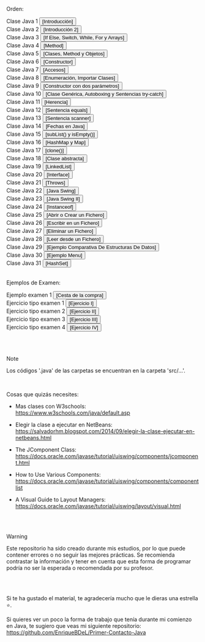 Orden:

<div align="left">
  Clase Java 1 
  <a href="https://github.com/EnriqueBDeL/Clases-Java/blob/main/Clase%20Java%201.java" target="_blank">
    <button>[Introducción]</button>
  </a>
  <br>
  Clase Java 2 
  <a href="https://github.com/EnriqueBDeL/Clases-Java/blob/main/Clase%20Java%202.java" target="_blank">
    <button>[Introducción 2]</button>
  </a>
  <br>
  Clase Java 3 
  <a href="https://github.com/EnriqueBDeL/Clases-Java/blob/main/Clase%20Java%203.java" target="_blank">
    <button>[If Else, Switch, While, For y Arrays]</button>
  </a>
  <br>
  Clase Java 4 
  <a href="https://github.com/EnriqueBDeL/Clases-Java/blob/main/Clase%20Java%204.java" target="_blank">
    <button>[Method]</button>
  </a>
  <br>
  Clase Java 5 
  <a href="https://github.com/EnriqueBDeL/Clases-Java/blob/main/Clase%20Java%205.java" target="_blank">
    <button>[Clases, Method y Objetos]</button>
  </a>
  <br>
  Clase Java 6 
  <a href="https://github.com/EnriqueBDeL/Clases-Java/blob/main/Clase%20Java%206.java" target="_blank">
    <button>[Constructor]</button>
  </a>
  <br>
  Clase Java 7 
  <a href="https://github.com/EnriqueBDeL/Clases-Java/blob/main/Clase%20Java%207/src/clase/java/pkg7/PorDefecto.java" target="_blank">
    <button>[Accesos]</button>
  </a>
  <br>
  Clase Java 8 
  <a href="https://github.com/EnriqueBDeL/Clases-Java/blob/main/Clase%20Java%208/src/clase/java/pkg8/ClaseJava8.java" target="_blank">
    <button>[Enumeración, Importar Clases]</button>
  </a>
  <br>
  Clase Java 9 
  <a href="https://github.com/EnriqueBDeL/Clases-Java/blob/main/Clase%20Java%209.java" target="_blank">
    <button>[Constructor con dos parámetros]</button>
  </a>
  <br>
  Clase Java 10 
  <a href="https://github.com/EnriqueBDeL/Clases-Java/blob/main/Clase%20Java%2010.java" target="_blank">
    <button>[Clase Genérica, Autoboxing y Sentencias try-catch]</button>
  </a>
  <br>
  Clase Java 11 
  <a href="https://github.com/EnriqueBDeL/Clases-Java/tree/main/Clase%20Java%2011" target="_blank">
    <button>[Herencia]</button>
  </a>
  <br>
  Clase Java 12 
  <a href="https://github.com/EnriqueBDeL/Clases-Java/blob/main/Clase%20Java%2012.java" target="_blank">
    <button>[Sentencia equals]</button>
  </a>
  <br>
  Clase Java 13 
  <a href="https://github.com/EnriqueBDeL/Clases-Java/blob/main/Clase%20Java%2013.java" target="_blank">
    <button>[Sentencia scanner]</button>
  </a>
  <br>
  Clase Java 14 
  <a href="https://github.com/EnriqueBDeL/Clases-Java/blob/main/Clase%20Java%2014.java" target="_blank">
    <button>[Fechas en Java]</button>
  </a>
  <br>
  Clase Java 15 
  <a href="https://github.com/EnriqueBDeL/Clases-Java/blob/main/Clase%20Java%2015.java" target="_blank">
    <button>[subList() y isEmpty()]</button>
  </a>
  <br>
  Clase Java 16 
  <a href="https://github.com/EnriqueBDeL/Clases-Java/blob/main/Clase%20Java%2016.java" target="_blank">
    <button>[HashMap y Map]</button>
  </a>
    <br>
  Clase Java 17 
  <a href="https://github.com/EnriqueBDeL/Clases-Java/blob/main/Clase%20Java%2017.java" target="_blank">
    <button>[clone()]</button>
  </a>
   <br>
  Clase Java 18 
  <a href="https://github.com/EnriqueBDeL/Clases-Java/tree/main/Clase%20Java%2018" target="_blank">
    <button>[Clase abstracta]</button>
  </a>
    <br> 
  Clase Java 19
  <a href="https://github.com/EnriqueBDeL/Clases-Java/blob/main/Clase%20Java%2019.java" target="_blank">
    <button>[LinkedList]</button>
  </a>
    <br>
    Clase Java 20
  <a href="https://github.com/EnriqueBDeL/Clases-Java/tree/main/Clase%20Java%2020" target="_blank">
    <button>[Interface]</button>
  </a>
    <br>
      Clase Java 21
  <a href="https://github.com/EnriqueBDeL/Clases-Java/blob/main/Clase%20Java%2021.java" target="_blank">
    <button>[Throws]</button>
  </a>
   <br>
      Clase Java 22
  <a href="https://github.com/EnriqueBDeL/Clases-Java/blob/main/Clase%20Java%2022.java" target="_blank">
    <button>[Java Swing]</button>
  </a>
   <br>
      Clase Java 23
  <a href="https://github.com/EnriqueBDeL/Clases-Java/blob/main/Clase%20Java%2023.java" target="_blank">
    <button>[Java Swing II]</button>
  </a>
     <br>
      Clase Java 24
  <a href="https://github.com/EnriqueBDeL/Clases-Java/tree/main/Clase%20Java%2024" target="_blank">
    <button>[Instanceof]</button>
  </a>
    <br>
      Clase Java 25
  <a href="https://github.com/EnriqueBDeL/Clases-Java/blob/main/Clase%20Java%2025.java" target="_blank">
    <button>[Abrir o Crear un Fichero]</button>
  </a>
    <br>
      Clase Java 26
  <a href="https://github.com/EnriqueBDeL/Clases-Java/blob/main/Clase%20Java%2026.java" target="_blank">
    <button>[Escribir en un Fichero]</button>
  </a>
    <br>
      Clase Java 27
  <a href="https://github.com/EnriqueBDeL/Clases-Java/blob/main/Clase%20Java%2027.java" target="_blank">
    <button>[Eliminar un Fichero]</button>
  </a>
    <br>
      Clase Java 28
  <a href="https://github.com/EnriqueBDeL/Clases-Java/blob/main/Clase%20Java%2028.java" target="_blank">
    <button>[Leer desde un Fichero]</button>
  </a>
      <br>
      Clase Java 29
  <a href="https://github.com/EnriqueBDeL/Clases-Java/blob/main/Comparativa%20De%20Estructuras%20De%20Datos.java" target="_blank">
    <button>[Ejemplo Comparativa De Estructuras De Datos]</button>
  </a>
        <br>
      Clase Java 30
  <a href="https://github.com/EnriqueBDeL/Clases-Java/blob/main/Menu.java" target="_blank">
    <button>[Ejemplo Menu]</button>
  </a>
      <br>
      Clase Java 31
  <a href="https://github.com/EnriqueBDeL/Clases-Java/blob/main/Clase%20Java%2031.java" target="_blank">
    <button>[HashSet]</button>
  </a>
</div>

<br>

Ejemplos de Examen:

<div>
  Ejemplo examen 1
  <a href="https://github.com/EnriqueBDeL/Clases-Java/tree/main/Ejemplo%20Examen" target="_blank">
    <button>[Cesta de la compra]</button>
  </a>
      <br>
      Ejercicio tipo examen 1
  <a href="https://github.com/EnriqueBDeL/Clases-Java/blob/main/Ejercicio%20tipo%20examen.java" target="_blank">
    <button>[Ejercicio I]</button>
  </a>
       <br>
      Ejercicio tipo examen 2 
  <a href="https://github.com/EnriqueBDeL/Clases-Java/blob/main/Ejercicio%20tipo%20examen%202.java" target="_blank">
    <button>[Ejercicio II]</button>
  </a>
       <br>
      Ejercicio tipo examen 3
  <a href="https://github.com/EnriqueBDeL/Clases-Java/blob/main/Ejercicio%20tipo%20examen%203.java" target="_blank">
    <button>[Ejercicio III]</button>
  </a>
      <br>
      Ejercicio tipo examen 4
  <a href="https://github.com/EnriqueBDeL/Clases-Java/blob/main/Ejercicio%20tipo%20examen%204.java" target="_blank">
    <button>[Ejercicio IV]</button>
  </a>
</div>


<br><br>
> [!NOTE]
>Los códigos '.java' de las carpetas se encuentran en la carpeta 'src/...'.

<br>

Cosas que quizás necesites:

- Mas clases con W3schools: https://www.w3schools.com/java/default.asp

- Elegir la clase a ejecutar en NetBeans: https://salvadorhm.blogspot.com/2014/09/elegir-la-clase-ejecutar-en-netbeans.html
  
- The JComponent Class: https://docs.oracle.com/javase/tutorial/uiswing/components/jcomponent.html
  
- How to Use Various Components: https://docs.oracle.com/javase/tutorial/uiswing/components/componentlist
  
- A Visual Guide to Layout Managers: https://docs.oracle.com/javase/tutorial/uiswing/layout/visual.html

<br><br>


> [!WARNING]  
> Este repositorio ha sido creado durante mis estudios, por lo que puede contener errores o no seguir las mejores prácticas. Se recomienda contrastar la información y tener en cuenta que esta forma de programar podría no ser la esperada o recomendada por su profesor. 

  

<br><br>

Si te ha gustado el material, te agradecería mucho que le dieras una estrella ⭐.


Si quieres ver un poco la forma de trabajo que tenía durante mi comienzo en Java, te sugiero que veas mi siguiente repositorio: https://github.com/EnriqueBDeL/Primer-Contacto-Java
